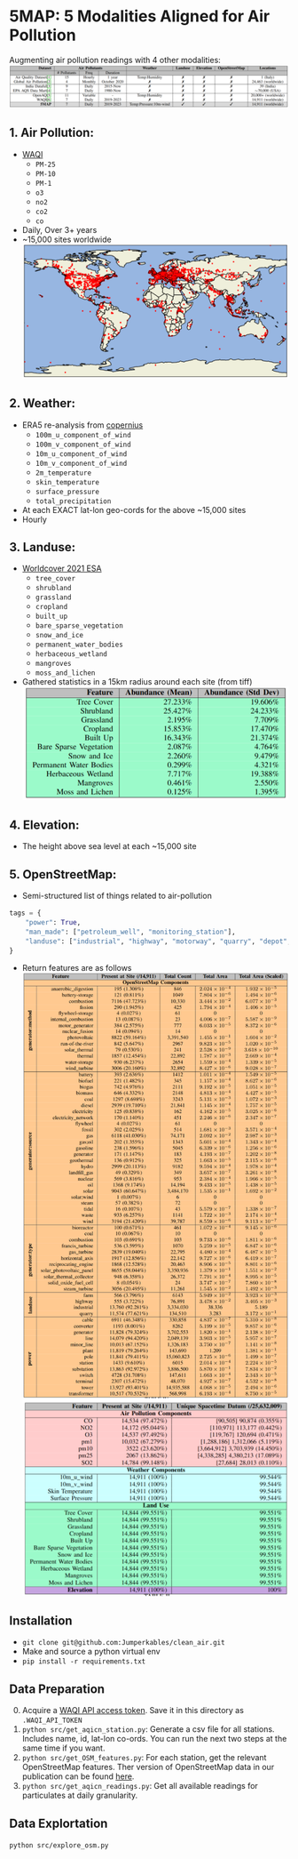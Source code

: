 # 5MAP: 5 Modalities Aligned for Air Pollution
Augmenting air pollution readings with 4 other modalities:
![comp_table](5map_vs_others.png)
## **1. Air Pollution:** 
- [WAQI](https://waqi.info/)
    * `PM-25`
    * `PM-10`
    * `PM-1`
    * `o3`
    * `no2`
    * `co2`
    * `co`
- Daily, Over 3+ years
- ~15,000 sites worldwide
![map](world_map.png)

## **2. Weather:**
- ERA5 re-analysis from [copernius](https://pypi.org/project/cdsapi/)
    * `100m_u_component_of_wind`
    * `100m_v_component_of_wind`
    * `10m_u_component_of_wind`
    * `10m_v_component_of_wind`
    * `2m_temperature`
    * `skin_temperature`
    * `surface_pressure`
    * `total_precipitation`
- At each EXACT lat-lon geo-cords for the above ~15,000 sites
- Hourly

## **3. Landuse:** 
- [Worldcover 2021 ESA](https://worldcover2021.esa.int/download)
    * `tree_cover`
    * `shrubland`
    * `grassland`
    * `cropland`
    * `built_up`
    * `bare_sparse_vegetation`
    * `snow_and_ice`
    * `permanent_water_bodies`
    * `herbaceous_wetland`
    * `mangroves`
    * `moss_and_lichen`
- Gathered statistics in a 15km radius around each site (from tiff)
![landuse_tab](landuse_tab.png)

## **4. Elevation:**
- The height above sea level at each ~15,000 site

## **5. OpenStreetMap:**
- Semi-structured list of things related to air-pollution
```python
tags = {
    "power": True,
    "man_made": ["petroleum_well", "monitoring_station"],
    "landuse": ["industrial", "highway", "motorway", "quarry", "depot", "farm"],
}
```
- Return features are as follows
![osm_tab](osm_table.png)
![all_tab](all_tab.png)





## Installation
- `git clone git@github.com:Jumperkables/clean_air.git`
- Make and source a python virtual env
- `pip install -r requirements.txt`

## Data Preparation
0. Acquire a [WAQI API access token](https://aqicn.org/data-platform/token/). Save it in this directory as `.WAQI_API_TOKEN` 
1. `python src/get_aqicn_station.py`: Generate a csv file for all stations. Includes name, id, lat-lon co-ords.
You can run the next two steps at the same time if you want.
2. `python src/get_OSM_features.py`: For each station, get the relevant OpenStreetMap features. Ther version of OpenStreetMap data in our publication can be found [here](https://somewhere_tom_hosted.com).
3. `python src/get_aqicn_readings.py`: Get all available readings for particulates at daily granularity.

## Data Explortation
`python src/explore_osm.py`

